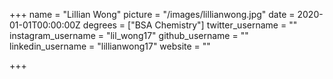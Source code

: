 +++
name = "Lillian Wong"
picture = "/images/lillianwong.jpg"
date = 2020-01-01T00:00:00Z
degrees = ["BSA Chemistry"]
twitter_username = ""
instagram_username = "lil_wong17"
github_username = ""
linkedin_username = "lillianwong17"
website = ""

+++
